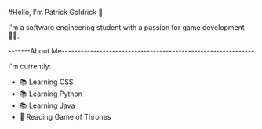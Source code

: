 #Hello, I'm Patrick Goldrick 👋

  I'm a software engineering student with a passion for game development 👨‍🎓.

-------About Me-------------------------------------------------------------

I'm currently:
- 📚 Learning CSS
- 📚 Learning Python
- 📚 Learning Java
- 📖 Reading Game of Thrones


  






